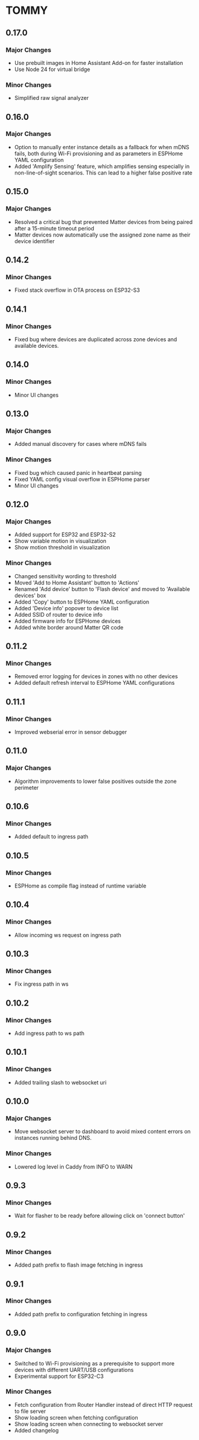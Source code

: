 # TOMMY

## 0.17.0

### Major Changes

- Use prebuilt images in Home Assistant Add-on for faster installation
- Use Node 24 for virtual bridge

### Minor Changes

- Simplified raw signal analyzer

## 0.16.0

### Major Changes

- Option to manually enter instance details as a fallback for when mDNS fails, both during Wi-Fi provisioning and as parameters in ESPHome YAML configuration
- Added 'Amplify Sensing' feature, which amplifies sensing especially in non-line-of-sight scenarios. This can lead to a higher false positive rate

## 0.15.0

### Major Changes

- Resolved a critical bug that prevented Matter devices from being paired after a 15-minute timeout period
- Matter devices now automatically use the assigned zone name as their device identifier

## 0.14.2

### Minor Changes

- Fixed stack overflow in OTA process on ESP32-S3

## 0.14.1

### Minor Changes

- Fixed bug where devices are duplicated across zone devices and available devices.

## 0.14.0

### Minor Changes

- Minor UI changes

## 0.13.0

### Major Changes

- Added manual discovery for cases where mDNS fails

### Minor Changes

- Fixed bug which caused panic in heartbeat parsing
- Fixed YAML config visual overflow in ESPHome parser
- Minor UI changes

## 0.12.0

### Major Changes

- Added support for ESP32 and ESP32-S2
- Show variable motion in visualization
- Show motion threshold in visualization

### Minor Changes

- Changed sensitivity wording to threshold
- Moved 'Add to Home Assistant' button to 'Actions'
- Renamed 'Add device' button to 'Flash device' and moved to 'Available devices' box
- Added 'Copy' button to ESPHome YAML configuration
- Added 'Device info' popover to device list
- Added SSID of router to device info
- Added firmware info for ESPHome devices
- Added white border around Matter QR code
  
## 0.11.2

### Minor Changes

- Removed error logging for devices in zones with no other devices
- Added default refresh interval to ESPHome YAML configurations

## 0.11.1

### Minor Changes

- Improved webserial error in sensor debugger

## 0.11.0

### Major Changes

- Algorithm improvements to lower false positives outside the zone perimeter

## 0.10.6

### Minor Changes

- Added default to ingress path

## 0.10.5

### Minor Changes

- ESPHome as compile flag instead of runtime variable

## 0.10.4

### Minor Changes

- Allow incoming ws request on ingress path

## 0.10.3

### Minor Changes

- Fix ingress path in ws

## 0.10.2

### Minor Changes

- Add ingress path to ws path

## 0.10.1

### Minor Changes

- Added trailing slash to websocket uri

## 0.10.0

### Major Changes

- Move websocket server to dashboard to avoid mixed content errors on instances running behind DNS.

### Minor Changes

- Lowered log level in Caddy from INFO to WARN

## 0.9.3

### Minor Changes

- Wait for flasher to be ready before allowing click on 'connect button'

## 0.9.2

### Minor Changes

- Added path prefix to flash image fetching in ingress

## 0.9.1

### Minor Changes

- Added path prefix to configuration fetching in ingress

## 0.9.0

### Major Changes

- Switched to Wi-Fi provisioning as a prerequisite to support more devices with different UART/USB configurations
- Experimental support for ESP32-C3

### Minor Changes

- Fetch configuration from Router Handler instead of direct HTTP request to file server
- Show loading screen when fetching configuration
- Show loading screen when connecting to websocket server
- Added changelog